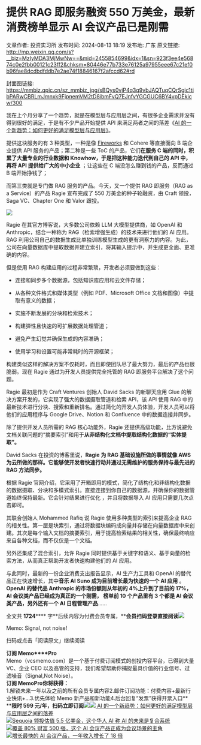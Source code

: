 # 提供 RAG 即服务融资 550 万美金，最新消费榜单显示 AI 会议产品已是刚需

文章作者: 投资实习所
发布时间: 2024-08-13 18:19
发布地: 广东
原文链接: http://mp.weixin.qq.com/s?__biz=MzIyMDA3MjMwNw==&mid=2455854699&idx=1&sn=923f3ee4e56874c0e2fbb00121c23ff2&chksm=80446e77b733e76125a97955eee67c21ef0b96fae8dcdbdfddb7e2ae74f18846167f2afccd62#rd

封面图链接: https://mmbiz.qpic.cn/sz_mmbiz_jpg/sBQys0vjP4q3q9vbJAQTuqCQrSgic1tibPARwCBRLmJmnxk9FjpnemVM2tD8ibmFvQ7EJnfvYGCGUC6BY4vpDEkicw/300

我在上个月分享了一个趋势，就是在模型层与应用层之间，有很多企业需求并没有得到很好的满足，于是有不少产品开始提供 API 来满足两者之间的落差《[AI
的一个新趋势：如何更好的满足模型层与应用层》](http://mp.weixin.qq.com/s?__biz=MzIyMDA3MjMwNw==&mid=2455854520&idx=1&sn=a38ab7da57ff48a1d788e82e60a8ded1&chksm=80446da4b733e4b24cecd7a2ee9298e6f21f06ef7f337fa62235a9e36120a18abf1cab8e8748&scene=21#wechat_redirect)。

提供这块服务的有 3 种类型，一种是像
[Fireworks](http://mp.weixin.qq.com/s?__biz=MzIyMDA3MjMwNw==&mid=2455854407&idx=1&sn=f05020f401ed36aa0ab1fc368d8dc781&chksm=80446d5bb733e44d4e15a784fc91dfb3c163fa0fda972428d735aa09393f3226552e458ba15d&scene=21#wechat_redirect)
和 Cohere 等直接面向 B 端企业提供 API 服务的产品；第二种是一些 ToC 的产品，它们**在服务 C 端的同时，积累了⼤量专业的⾏业数据和
Knowhow，于是把这种能⼒迭代到⾃⼰的 API 中，再将 API 提供给广大的中小企业** ；让这些在 C 端没怎么赚到钱的产品，反而通过 B
端开始挣钱了；

而第三类就是专门做 RAG 服务的产品。今天，又一个提供 RAG 即服务（RAG as a Service）的产品 Ragie 宣布完成了 550
万美金的种子轮融资，由 Craft 领投，Saga VC、Chapter One 和 Valor 跟投。

![](https://mmbiz.qpic.cn/sz_mmbiz_jpg/sBQys0vjP4q3q9vbJAQTuqCQrSgic1tibPibUSaL9PLws6NyEVr4nC8uxGDYMNnylJ5aFicpxbXSPictqd9B800G1JA/640?wx_fmt=webp&from=appmsg)

Ragie 在其官方博客说，大多数公司依赖 LLM 大模型提供商，如 OpenAI 和 Anthropic，结合一种称为
RAG（检索增强生成）的技术来进行他们的 AI 应用。RAG
利用公司自己的数据生成比单独训练模型生成的更有洞察力的内容。为此，公司在向量数据库中提取数据并建立索引，将其输入提示中，并生成更全面、更准确的内容。

但是使用 RAG 构建应用的过程非常繁琐，开发者必须要做到这些：

  * 连接和同步多个数据源，包括知识库应用和云文件存储；

  * 从各种文件格式和媒体类型（例如 PDF、Microsoft Office 文档和图像）中提取有意义的数据；

  * 实施不断发展的分块和检索技术；

  * 构建弹性且快速的可扩展数据处理管道；

  * 避免产生幻觉并确保生成的内容准确；

  * 使用学习和设置可能非常耗时的开源框架；

构建类似这样的解决方案不仅耗时，而且即使团队尽了最大努力，最后的产品也很脆弱。现在 Ragie 通过为开发人员提供完全托管的 RAG
即服务平台解决了这个问题。

Ragie 最初是作为 Craft Ventures 创始人 David Sacks 的新聊天应用 Glue
的解决方案开发的，它实现了强大的数据摄取管道和检索 API，该 API 使用 RAG
中的最新技术进行分块、搜索和重新排名。通过简化的开发人员体验，开发人员可以将他们的应用程序与 Google Drive、Notion 和
Confluence 中的数据连接并同步。

除了提供开发人员所需的 RAG 核心功能外，Ragie
还提供高级功能，比方说避免文档关联问题的“摘要索引”和用于**从非结构化文档中提取结构化数据的“实体提取”。**

David Sacks 在投资的博客里说，**Ragie 为 RAG 基础设施所做的事情就像 AWS
为云所做的那样。它能够使开发者快速行动并通过无需维护的服务保持与最先进的 RAG 方法同步。**

根据 Ragie
官网介绍，它采用了开箱即用的模式，简化了结构化和非结构化数据的数据摄取、分块和多模式索引。直接连接到你自己的数据源，并确保你的数据管道始终保持最新。它会针对结果进行优化
，并且将数据导入 AI 应用只需要几次点击即可。

其联合创始人 Mohammed Rafiq 说 Ragie 使用多种类型的索引来提高企业 RAG
的相关性。第一层是块索引，通过将数据块编码成向量并存储在向量数据库中来创建。其次是每个输入文档的摘要索引，用于提高检索结果的相关性，确保最终响应来自各种文档，而不仅仅是一个文档。

另外还集成了混合索引，允许 Ragie 同时提供基于关键字和语义、基于向量的检索方法，从而真正帮助开发者快速构建他们的 AI 应用。

与此同时，最新的一份企业消费支出报告显示，AI 生产力工具和 OpenAI 的替代品正在快速增长，其中**音乐 AI Suno 成为目前增长最为快速的一个
AI 应用** 。  
**OpenAI 的替代品 Anthropic 的市场份额则从年初的 4%上升到了目前的 17%，**AI 会议类产品已经成为真正的一个刚需，** 榜单前
10 个产品里有 3 个都是 AI 会议类产品，另外还有一个 AI 日程管理产品**……

全文共 **1724******
字**后续内容为付费会员专属，****会员扫码登录直接阅读**![](https://mmbiz.qpic.cn/sz_mmbiz_png/sBQys0vjP4q3q9vbJAQTuqCQrSgic1tibPVdkibgt3zsoSX3KCasrOkCmIyax1DOHkhr0nUDCyHFKPv941Cswh9Qw/640?wx_fmt=png&from=appmsg)  

Memo: Signal, not noise!

扫码或点击「阅读原文」继续阅读

**订阅 Memo****Pro**  
Memo（vcsmemo.com）是一个基于付费订阅模式的创投内容平台，已得到大量 VC、企业 CEO
以及高管的支持，我们希望帮助你捕捉最具价值的行业信号、过滤噪音（Signal,Not Noise）。  
**订阅 Memo****Pro****你将获得：**  
1.解锁未来一年以及之前的所有会员专属内容2.邮件订阅功能：付费内容+最新行业快讯+...3.优先体验 Memo
新产品和新功能4.后台回复“发票”获得开票入口**  
****限时 599
元/年，扫码立即订阅**![](https://mmbiz.qpic.cn/mmbiz_png/mrJibAziaMQhQGoNHniac6wGOyRe172dlS0HCYicyjiaCTtly2pULIz6YPNsXeRjoQFSuDYezsia4ibhbAc1X3GKtVRyw/640?wx_fmt=png&wxfrom=5&wx_lazy=1&wx_co=1)[![](https://mmbiz.qpic.cn/sz_mmbiz_jpg/sBQys0vjP4r2K21loxIBZ1OtUniaE1AwoiaBfgM9JNBMbhFJhhmliaXB12YAquFOwIvv08uAkAxjqt7bwK0YgHeEA/640?wx_fmt=jpeg)
AI
的一个新趋势：如何更好的满足模型层与应用层之间的落差](https://mp.weixin.qq.com/s?__biz=MzIyMDA3MjMwNw==&mid=2455854520&idx=1&sn=a38ab7da57ff48a1d788e82e60a8ded1&chksm=80446da4b733e4b24cecd7a2ee9298e6f21f06ef7f337fa62235a9e36120a18abf1cab8e8748&scene=21#wechat_redirect)  
[![](https://mmbiz.qpic.cn/sz_mmbiz_jpg/sBQys0vjP4qagFeT2SpxRHTnXDBPrQ3FA0kvgicVeIof3ZgW9IKia1ic7PqlJdho7NsbcwnYWm8ZicpuviaKruAqP0Q/640?wx_fmt=jpeg)Sequoia
领投估值 5.5 亿美金，这个华人 AI 称 AI
的未来是复合系统](https://mp.weixin.qq.com/s?__biz=MzIyMDA3MjMwNw==&mid=2455854407&idx=1&sn=f05020f401ed36aa0ab1fc368d8dc781&chksm=80446d5bb733e44d4e15a784fc91dfb3c163fa0fda972428d735aa09393f3226552e458ba15d&scene=21#wechat_redirect)  
[![](https://mmbiz.qpic.cn/sz_mmbiz_jpg/sBQys0vjP4q1elqG17CVaM7yeRSLKiamicpbaf9f3IWRzdRf6Pwhkdnr5D7ZHCR7Bk9z4YoibczJOOkJVW2ESVfuQ/640?wx_fmt=jpeg)覆盖
80% 财富 500 强，这个 AI
会议产品正成为会议场景的主角](https://mp.weixin.qq.com/s?__biz=MzIyMDA3MjMwNw==&mid=2455853769&idx=1&sn=ffdddfd03f0b59dcd80624ea562272d1&chksm=80446ad5b733e3c30686975151d9af69ec9ef169f348b76bc6d72765ca500e235f2d8f3c8722&scene=21#wechat_redirect)  
[![](https://mmbiz.qpic.cn/sz_mmbiz_jpg/sBQys0vjP4pnXexu3o7BDlZVdBExuXhugpKNyTQoqP4ZfBqYGnMA9wSER35fXlB4LMQyQBnm4oyIfMiagTGsyDQ/640?wx_fmt=jpeg)增长最快的
AI 会议产品，一年收入增长了 18
倍](https://mp.weixin.qq.com/s?__biz=MzIyMDA3MjMwNw==&mid=2455853370&idx=1&sn=a3f50d9d2ecafd112f60f6dac92fbcff&chksm=80446926b733e030b35cf7eaa8428e540581fc684da35b2540d2287703e55cb9ec60bdcd1a1e&scene=21#wechat_redirect)  

